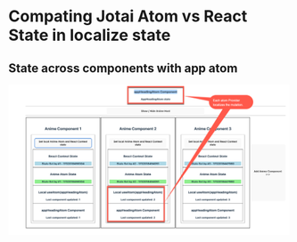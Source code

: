 # Compating Jotai Atom vs React State in localize state

## State across components with app atom

![Example Image](./public/localizeatomheader.png)

